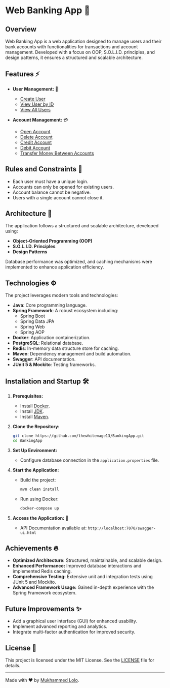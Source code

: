 # Web Banking App 🏦

## Overview
Web Banking App is a web application designed to manage users and their bank accounts with functionalities for transactions and account management. Developed with a focus on OOP, S.O.L.I.D. principles, and design patterns, it ensures a structured and scalable architecture.

## Features ⚡

- **User Management:** 👤
  - [Create User](https://github.com/thewhitemage13/BankingApp/blob/main/src/main/java/org/springcorebankapp/user/UserService.java)
  - [View User by ID](https://github.com/thewhitemage13/BankingApp/blob/main/src/main/java/org/springcorebankapp/user/UserService.java)
  - [View All Users](https://github.com/thewhitemage13/BankingApp/blob/main/src/main/java/org/springcorebankapp/user/UserService.java)

- **Account Management:** 💳
  - [Open Account](https://github.com/thewhitemage13/BankingApp/blob/main/src/main/java/org/springcorebankapp/account/AccountService.java)
  - [Delete Account](https://github.com/thewhitemage13/BankingApp/blob/main/src/main/java/org/springcorebankapp/account/AccountService.java)
  - [Credit Account](https://github.com/thewhitemage13/BankingApp/blob/main/src/main/java/org/springcorebankapp/account/AccountService.java)
  - [Debit Account](https://github.com/thewhitemage13/BankingApp/blob/main/src/main/java/org/springcorebankapp/account/AccountService.java)
  - [Transfer Money Between Accounts](https://github.com/thewhitemage13/BankingApp/blob/main/src/main/java/org/springcorebankapp/account/AccountService.java)

## Rules and Constraints 📃
- Each user must have a unique login.
- Accounts can only be opened for existing users.
- Account balance cannot be negative.
- Users with a single account cannot close it.

## Architecture 🏡
The application follows a structured and scalable architecture, developed using:
- **Object-Oriented Programming (OOP)**
- **S.O.L.I.D. Principles**
- **Design Patterns**

Database performance was optimized, and caching mechanisms were implemented to enhance application efficiency.

## Technologies ⚙️
The project leverages modern tools and technologies:
- **Java**: Core programming language.
- **Spring Framework**: A robust ecosystem including:
  - Spring Boot
  - Spring Data JPA
  - Spring Web
  - Spring AOP
- **Docker**: Application containerization.
- **PostgreSQL**: Relational database.
- **Redis**: In-memory data structure store for caching.
- **Maven**: Dependency management and build automation.
- **Swagger**: API documentation.
- **JUnit 5 & Mockito**: Testing frameworks.

## Installation and Startup 🛠

1. **Prerequisites:**
   - Install [Docker](https://www.docker.com/).
   - Install [JDK](https://www.oracle.com/java/technologies/javase-downloads.html).
   - Install [Maven](https://maven.apache.org/download.cgi).

2. **Clone the Repository:**
   ```bash
   git clone https://github.com/thewhitemage13/BankingApp.git
   cd BankingApp
   ```

3. **Set Up Environment:**
   - Configure database connection in the `application.properties` file.

4. **Start the Application:**
   - Build the project:
     ```bash
     mvn clean install
     ```
   - Run using Docker:
     ```bash
     docker-compose up
     ```

5. **Access the Application:** 📄
   - API Documentation available at: `http://localhost:7070/swagger-ui.html`

## Achievements 🔥
- **Optimized Architecture:**
  Structured, maintainable, and scalable design.
- **Enhanced Performance:**
  Improved database interactions and implemented Redis caching.
- **Comprehensive Testing:**
  Extensive unit and integration tests using JUnit 5 and Mockito.
- **Advanced Framework Usage:**
  Gained in-depth experience with the Spring Framework ecosystem.

## Future Improvements ✨
- Add a graphical user interface (GUI) for enhanced usability.
- Implement advanced reporting and analytics.
- Integrate multi-factor authentication for improved security.

## License 📝
This project is licensed under the MIT License. See the [LICENSE](LICENSE) file for details.

---
Made with ❤️ by [Mukhammed Lolo](https://github.com/thewhitemage13).
